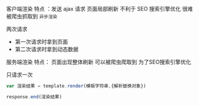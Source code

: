 客户端渲染    特点 ：发送 ajax 请求 页面局部刷新 不利于 SEO 搜索引擎优化 很难被爬虫抓取到 `异步渲染`

两次请求 

- 第一次请求时拿到页面
- 第二次请求时拿到动态数据



服务端渲染    特点： 页面出现整体刷新  可以被爬虫爬取到 为了SEO搜索引擎优化

只请求一次 

   

```javascript
var 渲染结果 = template.render(模板字符串,{解析替换对象})

response.end(渲染结果)
```

